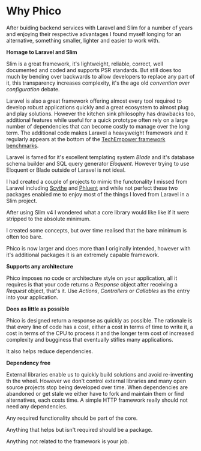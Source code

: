 # Why Phico

After buiding backend services with Laravel and Slim for a number of years and enjoying their respective advantages I found myself longing for an alternative, something smaller, lighter and easier to work with.

**Homage to Laravel and Slim**

Slim is a great framework, it's lightweight, reliable, correct, well documented and coded and supports PSR standards. But still does too much by bending over backwards to allow developers to replace any part of it, this transparency increases complexity, it's the age old _convention over configuration_ debate.

Laravel is also a great framework offering almost every tool required to develop robust applications quickly and a great ecosystem to almost plug and play solutions.
However the kitchen sink philosophy has drawbacks too, additional features while useful for a quick prototype often rely on a large number of dependencies that can become costly to manage over the long term.
The additional code makes Laravel a heavyweight framework and it regularly appears at the bottom of the [TechEmpower framework benchmarks](https://www.techempower.com/benchmarks/#hw=ph&test=composite&section=data-r22&l=zik073-cn3).

Laravel is famed for it's excellent templating system _Blade_ and it's database schema builder and SQL query generator _Eloquent_.
However trying to use Eloquent or Blade outside of Laravel is not ideal.

I had created a couple of projects to mimic the functonality I missed from Laravel including [Scythe](https://github.com/dijitaltrix/Scythe-View) and [Phluent](https://github.com/indgy/phluent) and while not perfect these two packages enabled me to enjoy most of the things I loved from Laravel in a Slim project.

After using Slim v4 I wondered what a core library would like like if it were stripped to the absolute minimum.

I created some concepts, but over time realised that the bare minimum is often too bare.

Phico is now larger and does more than I originally intended, however with it's additional packages it is an extremely capable framework.

**Supports any architecture**

Phico imposes no code or architecture style on your application, all it requires is that your code returns a _Response_ object after receiving a _Request_ object, that's it.
Use _Actions_, _Controllers_ or _Callables_ as the entry into your application.

**Does as little as possible**

Phico is designed return a response as quickly as possible.
The rationale is that every line of code has a cost, either a cost in terms of time to write it, a cost in terms of the CPU to process it and the longer term cost of increased complexity and bugginess that eventually stifles many applications.

It also helps reduce dependencies.

**Dependency free**

External libraries enable us to quickly build solutions and avoid re-inventing th the wheel.
However we don't control external libraries and many open source projects stop being developed over time.
When dependencies are abandoned or get stale we either have to fork and maintain them or find alternatives, each costs time.
A simple HTTP framework really should not need any dependencies.

Any required functionality should be part of the core.

Anything that helps but isn't required should be a package.

Anything not related to the framework is your job.
